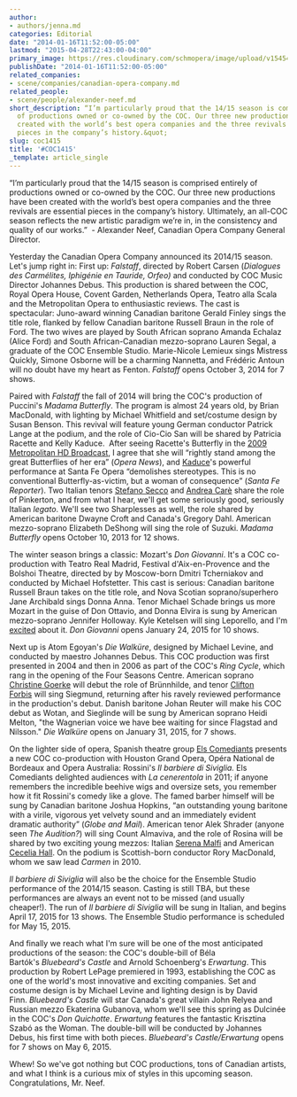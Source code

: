 ```yaml
---
author:
- authors/jenna.md
categories: Editorial
date: "2014-01-16T11:52:00-05:00"
lastmod: "2015-04-28T22:43:00-04:00"
primary_image: https://res.cloudinary.com/schmopera/image/upload/v1545409169/media/webhook-uploads/1430275335043/885100_10101073229187481_1741995059_o.jpg.jpg
publishDate: "2014-01-16T11:52:00-05:00"
related_companies:
- scene/companies/canadian-opera-company.md
related_people:
- scene/people/alexander-neef.md
short_description: “I’m particularly proud that the 14/15 season is comprised entirely
  of productions owned or co-owned by the COC. Our three new productions have been
  created with the world’s best opera companies and the three revivals are essential
  pieces in the company’s history.&quot;
slug: coc1415
title: '#COC1415'
_template: article_single
---
```


“I’m particularly proud that the 14/15 season is comprised entirely of productions owned or co-owned by the COC. Our three new productions have been created with the world’s best opera companies and the three revivals are essential pieces in the company’s history. Ultimately, an all-COC season reflects the new artistic paradigm we’re in, in the consistency and quality of our works.”  - Alexander Neef, Canadian Opera Company General Director.

Yesterday the Canadian Opera Company announced its 2014/15 season. Let's jump right in:
First up: _Falstaff_, directed by Robert Carsen (_Dialogues des Carmélites, Iphigénie en Tauride, Orfeo)_ and conducted by COC Music Director Johannes Debus. This production is shared between the COC, Royal Opera House, Covent Garden, Netherlands Opera, Teatro alla Scala and the Metropolitan Opera to enthusiastic reviews. The cast is spectacular: Juno-award winning Canadian baritone Gerald Finley sings the title role, flanked by fellow Canadian baritone Russell Braun in the role of Ford. The two wives are played by South African soprano Amanda Echalaz (Alice Ford) and South African-Canadian mezzo-soprano Lauren Segal, a graduate of the COC Ensemble Studio. Marie-Nicole Lemieux sings Mistress Quickly, Simone Osborne will be a charming Nannetta, and Frédéric Antoun will no doubt have my heart as Fenton. _Falstaff_ opens October 3, 2014 for 7 shows.

Paired with _Falstaff_ the fall of 2014 will bring the COC's production of Puccini's _Madama Butterfly_. The program is almost 24 years old, by Brian MacDonald, with lighting by Michael Whitfield and set/costume design by Susan Benson. This revival will feature young German conductor Patrick Lange at the podium, and the role of Cio-Cio San will be shared by Patricia Racette and Kelly Kaduce.  After seeing Racette's Butterfly in the [2009 Metropolitan HD Broadcast](http://www.metoperafamily.org/ondemand/catalog/search/results/index.aspx?keyword=madama+butterfly), I agree that she will “rightly stand among the great Butterflies of her era” (_Opera News_), and [Kaduce](http://www.nytimes.com/2010/07/27/arts/music/27butterfly.html?adxnnl=1&adxnnlx=1389845017-F+sBqadvLgS+aVp0gMmRsw)'s powerful performance at Santa Fe Opera “demolishes stereotypes. This is no conventional Butterfly-as-victim, but a woman of consequence” (_Santa Fe Reporter_). Two Italian tenors [Stefano Secco](http://www.youtube.com/watch?v=U7XXsGe9g2c) and [Andrea Carè](http://http://www.youtube.com/watch?v=Kc7PwJoLKIc) share the role of Pinkerton, and from what I hear, we'll get some seriously good, seriously Italian _legato_. We'll see two Sharplesses as well, the role shared by American baritone Dwayne Croft and Canada's Gregory Dahl. American mezzo-soprano Elizabeth DeShong will sing the role of Suzuki. _Madama Butterfly_ opens October 10, 2013 for 12 shows.

The winter season brings a classic: Mozart's _Don Giovanni_. It's a COC co-production with Teatro Real Madrid, Festival d'Aix-en-Provence and the Bolshoi Theatre, directed by by Moscow-born Dmitri Tcherniakov and conducted by Michael Hofstetter. This cast is serious: Canadian baritone Russell Braun takes on the title role, and Nova Scotian soprano/superhero Jane Archibald sings Donna Anna. Tenor Michael Schade brings us more Mozart in the guise of Don Ottavio, and Donna Elvira is sung by American mezzo-soprano Jennifer Holloway. Kyle Ketelsen will sing Leporello, and I'm [excited](http://www.youtube.com/watch?v=UkFEKU_BUBw) about it. _Don Giovanni_ opens January 24, 2015 for 10 shows.

Next up is Atom Egoyan's _Die Walküre_, designed by Michael Levine, and conducted by maestro Johannes Debus. This COC production was first presented in 2004 and then in 2006 as part of the COC's _Ring Cycle_, which rang in the opening of the Four Seasons Centre. American soprano [Christine Goerke](http://www.christinegoerke.com/) will debut the role of Brünnhilde, and tenor [Clifton Forbis](http://www.cami.com/?webid=157) will sing Siegmund, returning after his ravely reviewed performance in the production's debut. Danish baritone Johan Reuter will make his COC debut as Wotan, and Sieglinde will be sung by American soprano Heidi Melton, "the Wagnerian voice we have bee waiting for since Flagstad and Nilsson." _Die Walküre_ opens on January 31, 2015, for 7 shows.

On the lighter side of opera, Spanish theatre group [Els Comediants](http://comediants.com/?lang=en) presents a new COC co-production with Houston Grand Opera, Opéra National de Bordeaux and Opera Australia: Rossini's _Il barbiere di Siviglia._ Els Comediants delighted audiences with _La cenerentola_ in 2011; if anyone remembers the incredible beehive wigs and oversize sets, you remember how it fit Rossini's comedy like a glove. The famed barber himself will be sung by Canadian baritone Joshua Hopkins, “an outstanding young baritone with a virile, vigorous yet velvety sound and an immediately evident dramatic authority” (_Globe and Mail_). American tenor Alek Shrader (anyone seen _The Audition?_) will sing Count Almaviva, and the role of Rosina will be shared by two exciting young mezzos: Italian [Serena Malfi](http://www.serenamalfi.com/) and American [Cecelia Hall](http://www.cami.com/?webid=2270). On the podium is Scottish-born conductor Rory MacDonald, whom we saw lead _Carmen_ in 2010.

_Il barbiere di Siviglia_ will also be the choice for the Ensemble Studio performance of the 2014/15 season. Casting is still TBA, but these performances are always an event not to be missed (and usually cheaper!). The run of _Il barbiere di Siviglia_ will be sung in Italian, and begins April 17, 2015 for 13 shows. The Ensemble Studio performance is scheduled for May 15, 2015.

And finally we reach what I'm sure will be one of the most anticipated productions of the season: the COC's double-bill of Béla Bartók's _Bluebeard's Castle_ and Arnold Schoenberg's _Erwartung_. This production by Robert LePage premiered in 1993, establishing the COC as one of the world's most innovative and exciting companies. Set and costume design is by Michael Levine and lighting design is by David Finn. _Bluebeard's Castle_ will star Canada's great villain John Relyea and Russian mezzo Ekaterina Gubanova, whom we'll see this spring as Dulcinée in the COC's _Don Quichotte_. _Erwartung_ features the fantastic Krisztina Szabó as the Woman. The double-bill will be conducted by Johannes Debus, his first time with both pieces. _Bluebeard's Castle/Erwartung_ opens for 7 shows on May 6, 2015.

Whew! So we've got nothing but COC productions, tons of Canadian artists, and what I think is a curious mix of styles in this upcoming season. Congratulations, Mr. Neef.
